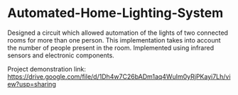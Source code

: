 # Automated-Home-Lighting-System
Designed a circuit which allowed automation of the lights of two connected rooms for more than one person.
This implementation takes into account the number of people present in the room. Implemented using infrared sensors and electronic components.

Project demonstration link: https://drive.google.com/file/d/1Dh4w7C26bADm1aq4WuIm0yRjPKayi7Lh/view?usp=sharing
